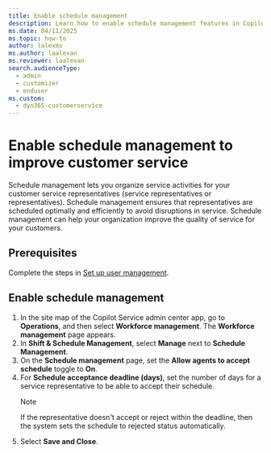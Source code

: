 ```yaml
---
title: Enable schedule management
description: Learn how to enable schedule management features in Copilot Service admin center.
ms.date: 04/11/2025
ms.topic: how-to
author: lalexms
ms.author: laalexan
ms.reviewer: laalexan
search.audienceType: 
  - admin
  - customizer
  - enduser
ms.custom: 
  - dyn365-customerservice
---
```


# Enable schedule management to improve customer service

Schedule management lets you organize service activities for your customer service representatives (service representatives or representatives). Schedule management ensures that representatives are scheduled optimally and efficiently to avoid disruptions in service. Schedule management can help your organization improve the quality of service for your customers.

## Prerequisites

Complete the steps in [Set up user management](wfm-user-management.md).
    
## Enable schedule management

1.	In the site map of the Copilot Service admin center app, go to **Operations**, and then select **Workforce management**. The **Workforce management** page appears.
1.	In **Shift & Schedule Management**, select **Manage** next to **Schedule Management**.
1.	On the **Schedule management** page, set the **Allow agents to accept schedule** toggle to **On**.
3.	For **Schedule acceptance deadline (days)**, set the number of days for a service representative to be able to accept their schedule.
    > [!Note]
    > If the representative doesn't accept or reject within the deadline, then the system sets the schedule to rejected status automatically.
4.	Select **Save and Close**.

   
